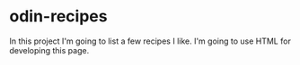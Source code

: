 # odin-recipes
In this project I'm going to list a few recipes I like. I'm going to use HTML for developing this page.
